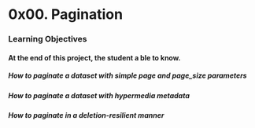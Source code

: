 # 0x00. Pagination
### Learning Objectives
#### At the end of this project, the student a ble to know.

##### How to paginate a dataset with simple page and page_size parameters
##### How to paginate a dataset with hypermedia metadata
##### How to paginate in a deletion-resilient manner